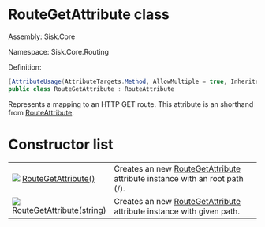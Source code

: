 <!--

Copyrights 2023 Sisk Framework - CypherPotato
Published under MIT license

!!! DO NOT EDIT THIS FILE !!!
This file was generated by a tool in the Sisk package. To edit the information in this documentation,
edit the XML documentation present in the Sisk source code.

-->

# RouteGetAttribute class
Assembly: Sisk.Core

Namespace: Sisk.Core.Routing

Definition:

```cs
[AttributeUsage(AttributeTargets.Method, AllowMultiple = true, Inherited = true)]
public class RouteGetAttribute : RouteAttribute
```

Represents a mapping to an HTTP GET route. This attribute is an shorthand from <a href="/read?q=/contents/spec/Sisk.Core.Routing.RouteAttribute.md">RouteAttribute</a>.

# Constructor list
<table>
    <tbody>
<tr>
    <td width="33%">
        <img class="icon" src="/assets/img/icons/constructor.svg">
        <a href="/read?q=/contents/spec/Sisk.Core.Routing.RouteGetAttribute.RouteGetAttribute().md">
            RouteGetAttribute()
        </a>
    </td>
    <td>
        Creates an new <a href="/read?q=/contents/spec/Sisk.Core.Routing.RouteGetAttribute.md">RouteGetAttribute</a> attribute instance with an root path (/).
    <td>
</tr>
<tr>
    <td width="33%">
        <img class="icon" src="/assets/img/icons/constructor.svg">
        <a href="/read?q=/contents/spec/Sisk.Core.Routing.RouteGetAttribute.RouteGetAttribute(string).md">
            RouteGetAttribute(string)
        </a>
    </td>
    <td>
        Creates an new <a href="/read?q=/contents/spec/Sisk.Core.Routing.RouteGetAttribute.md">RouteGetAttribute</a> attribute instance with given path.
    <td>
</tr>
    </tbody>
</table>
